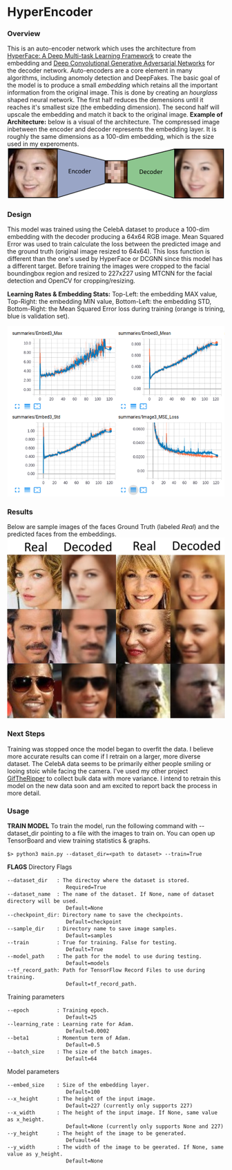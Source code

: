 # HyperEncoder
### Overview
This is an auto-encoder network which uses the architecture from [HyperFace: A Deep Multi-task Learning Framework](https://arxiv.org/abs/1603.01249) to create the embedding and [Deep Convolutional Generative Adversarial Networks](https://arxiv.org/abs/1511.06434) for the decoder network.
Auto-encoders are a core element in many algorithms, including anomoly detection and DeepFakes. The basic goal of the model is to produce a small *embedding* which retains all the important information from the original image. This is done by creating an *hourglass* shaped neural network. The first half reduces the demensions until it reaches it's smallest size (the embedding dimension). The second half will upscale the embedding and match it back to the original image. 
**Example of Architecture:** below is a visual of the architecture. The compressed image inbetween the encoder and decoder represents the embedding layer. It is roughly the same dimensions as a 100-dim embedding, which is the size used in my experoments.
![alt text](https://github.com/lucaspettit/HyperEncoder/blob/master/images/encode-decode%20example.png)

### Design
This model was trained using the CelebA dataset to produce a 100-dim embedding with the decoder producing a 64x64 RGB image. Mean Squared Error was used to train calculate the loss between the predicted image and the ground truth (original image resized to 64x64). This loss function is different than the one's used by HyperFace or DCGNN since this model has a different target.
Before training the images were cropped to the facial boundingbox region and resized to 227x227 using MTCNN for the facial detection and OpenCV for cropping/resizing.



**Learning Rates & Embedding Stats:** Top-Left: the embedding MAX value, Top-Right: the embedding MIN value, Bottom-Left: the embedding STD, Bottom-Right: the Mean Squared Error loss during training (orange is trining, blue is validation set).


![alt text](https://github.com/lucaspettit/HyperEncoder/blob/master/images/Screenshot%20from%202018-03-13%2008-51-17.png)

### Results
Below are sample images of the faces Ground Truth (labeled *Real*) and the predicted faces from the embeddings.
![alt text](https://github.com/lucaspettit/HyperEncoder/blob/master/images/test_images_epoch_20_face_only.jpg)

### Next Steps
Training was stopped once the model began to overfit the data. I believe more accurate results can come if I retrain on a larger, more diverse dataset. The CelebA data seems to be primarily either people smiling or looing stoic while facing the camera. I've used my other project [GifTheRipper](https://github.com/lucaspettit/GifTheRipper) to collect bulk data with more variance. I intend to retrain this model on the new data soon and am excited to report back the process in more detail.

### Usage

**TRAIN MODEL**
To train the model, run the following command with --dataset_dir pointing to a file with the images to train on. 
You can open up TensorBoard and view training statistics & graphs. 
```
$> python3 main.py --dataset_dir=<path to dataset> --train=True
```

**FLAGS**
Directory Flags
```
--dataset_dir   : The directoy where the dataset is stored.
                   Required=True
--dataset_name  : The name of the dataset. If None, name of dataset directory will be used.
                   Default=None
--checkpoint_dir: Directory name to save the checkpoints.
                   Default=checkpoint
--sample_dir    : Directory name to save image samples.
                   Default=samples
--train         : True for training. False for testing.
                   Default=True
--model_path    : The path for the model to use during testing.
                   Default=models
--tf_record_path: Path for TensorFlow Record Files to use during training.
                   Default=tf_record_path.
```

Training parameters
```
--epoch         : Training epoch. 
                   Default=25
--learning_rate : Learning rate for Adam. 
                   Default=0.0002
--beta1         : Momentum term of Adam.
                   Default=0.5
--batch_size    : The size of the batch images.
                   Default=64
```

Model parameters
```
--embed_size    : Size of the embedding layer.
                   Default=100
--x_height      : The height of the input image.
                   Default=227 (currently only supports 227)
--x_width       : The height of the input image. If None, same value as x_height.
                   Default=None (currently only supports None and 227)
--y_height      : The height of the image to be generated.
                   Defuault=64
--y_width       : The width of the image to be geerated. If None, same value as y_height.
                   Default=None
```